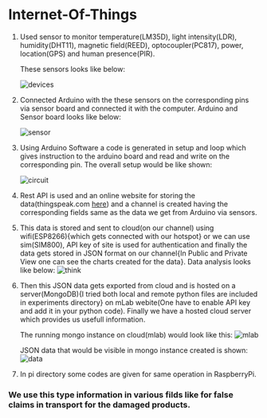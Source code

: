 # Internet-Of-Things

1) Used sensor to monitor temperature(LM35D), light intensity(LDR), humidity(DHT11), magnetic field(REED), optocoupler(PC817), power, 
   location(GPS) and human presence(PIR).
   
   These sensors looks like below:
   
   ![devices](https://user-images.githubusercontent.com/19959305/38469969-4c0292d4-3b7a-11e8-9463-67ebd4c2493a.png)
   
2) Connected Arduino with the these sensors on the corresponding pins via sensor board and connected it with the computer.
   Arduino and Sensor board looks like below:
   
   ![sensor](https://user-images.githubusercontent.com/19959305/38470016-dc87c504-3b7a-11e8-8118-782daebe70e7.png)

3) Using Arduino Software a code is generated in setup and loop which gives instruction to the arduino board and read and write on the 
   corresponding pin.
   The overall setup would be like shown:
   
   ![circuit](https://user-images.githubusercontent.com/19959305/38470170-8f8f1502-3b7c-11e8-93f0-779d428f04cc.jpeg)
   
4) Rest API is used and an online website for storing the data(thingspeak.com [here](https://thingspeak.com/)) and a channel is 
   created having the corresponding fields same as the data we get from Arduino via sensors.
   
5) This data is stored and sent to cloud(on our channel) using wifi(ESP8266){which gets connected with our hotspot} or we can use 
   sim(SIM800), API key of site is used for authentication and finally the data gets stored in JSON format on our channel{In Public 
   and Private View one can see the charts created for the data}.
   Data analysis looks like below:
   ![think](https://user-images.githubusercontent.com/19959305/38470067-69b499f2-3b7b-11e8-996f-6720a904193c.png)
   
6) Then this JSON data gets exported from cloud and is hosted on a server(MongoDB){I tried both local and remote python files are 
   included in experiments directory} on mLab webite(One have to enable API key and add it in your python code). Finally we have a 
   hosted cloud server which provides us usefull information.
   
   The running mongo instance on cloud(mlab) would look like this:
   ![mlab](https://user-images.githubusercontent.com/19959305/38469917-bff61dec-3b79-11e8-96d7-510a723d747c.png)
   
   JSON data that would be visible in mongo instance created is shown:
   ![data](https://user-images.githubusercontent.com/19959305/38470120-1785b142-3b7c-11e8-9648-ec9a1365c9c2.png)

   
7) In pi directory some codes are given for same operation in RaspberryPi. 
   

   
 ### We use this type information in various filds like for false claims in transport for the damaged products.
